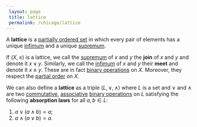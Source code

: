 ```yaml
---
 layout: page
 title: lattice
 permalink: /chicago/lattice
---
```


A **lattice** is a [partially ordered set](https://mathgloss.github.io/MathGloss/chicago/partially_ordered_set) in which every pair of elements has a unique [infimum](https://mathgloss.github.io/MathGloss/chicago/infimum) and a unique [supremum](https://mathgloss.github.io/MathGloss/chicago/supremum). 

If $(X, \leq)$ is a lattice, we call the [supremum](https://mathgloss.github.io/MathGloss/chicago/supremum) of $x$ and $y$ the **join** of $x$ and $y$ and denote it $x\lor y$. Similarly, we call the [infimum](https://mathgloss.github.io/MathGloss/chicago/infimum) of $x$ and $y$ their **meet** and denote it $x\land y$. These are in fact [binary operations](https://mathgloss.github.io/MathGloss/chicago/binary_operation) on $X$. Moreover, they respect the [partial order](https://mathgloss.github.io/MathGloss/chicago/partially_ordered_set) on $X$.  

We can also define a **lattice** as a triple $(L, \lor,\land)$ where $L$ is a set and $\lor$ and $\land$ are two [commutative](https://mathgloss.github.io/MathGloss/chicago/commutative), [associative](https://mathgloss.github.io/MathGloss/chicago/associative) [binary operations](https://mathgloss.github.io/MathGloss/chicago/binary_operation) on $L$ satisfying the following **absorption laws** for all $a,b \in L$:
1. $a\lor (a\land b) = a$;
2. $a\land (a\lor b) = a$. 